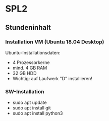 # SPL2

## Stundeninhalt

### Installation VM (Ubuntu 18.04 Desktop)
Ubuntu-Installationsdaten:
* 4 Prozessorkerne
* mind. 4 GB RAM
* 32 GB HDD
* Wichtig: auf Laufwerk "D" installieren!

### SW-Installation
* sudo apt update
* sudo apt install git
* sudo apt install python3
